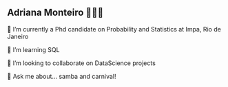 ## Adriana Monteiro 👩🏻‍💻

 🔭 I’m currently a Phd candidate on Probability and Statistics at Impa, Rio de Janeiro
 
 🌱 I’m learning SQL
 
 👯 I’m looking to collaborate on DataScience projects
 
 💬 Ask me about... samba and carnival!
<!--
**drica-monteiro/drica-monteiro** is a ✨ _special_ ✨ repository because its `README.md` (this file) appears on your GitHub profile.

Here are some ideas to get you started:



-->
